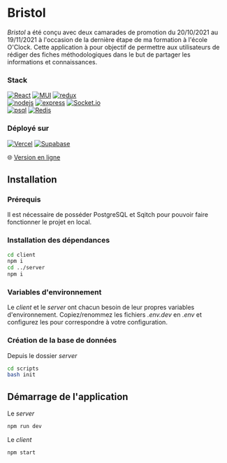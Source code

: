 # Bristol

_Bristol_ a été conçu avec deux camarades de promotion du 20/10/2021 au 19/11/2021 à l'occasion de la dernière étape de ma formation à l'école O'Clock.
Cette application à pour objectif de permettre aux utilisateurs de rédiger des fiches méthodologiques dans le but de partager les informations et connaissances.

### Stack

[![React](https://img.shields.io/badge/react-%2320232a.svg?style=for-the-badge&logo=react&logoColor=%2361DAFB)](https://reactjs.org/)
[![MUI](https://img.shields.io/badge/MUI-%230081CB.svg?style=for-the-badge&logo=mui&logoColor=white)](https://mui.com/)
[![redux](https://img.shields.io/badge/Redux-593D88?style=for-the-badge&logo=redux&logoColor=white)](https://redux.js.org/)
<br>
[![nodejs](https://img.shields.io/badge/Node.js-43853D?style=for-the-badge&logo=node.js&logoColor=white)](https://nodejs.org/en/)
[![express](https://img.shields.io/badge/Express.js-404D59?style=for-the-badge&logo=express)](https://expressjs.com/)
[![Socket.io](https://img.shields.io/badge/Socket.io-black?style=for-the-badge&logo=socket.io&badgeColor=010101)](https://socket.io/)<br>
[![psql](https://img.shields.io/badge/PostgreSQL-316192?style=for-the-badge&logo=postgresql&logoColor=white)](https://www.postgresql.org/)
[![Redis](https://img.shields.io/badge/redis-%23DD0031.svg?style=for-the-badge&logo=redis&logoColor=white)](https://redis.io/)

### Déployé sur

[![Vercel](https://img.shields.io/badge/vercel-%23000000.svg?style=for-the-badge&logo=vercel&logoColor=white)](https://vercel.com/)
[![Supabase](https://img.shields.io/badge/Supabase-430098?style=for-the-badge&logo=supabase&logoColor=white)](https://supabase.com/)

:globe_with_meridians: [Version en ligne](https://bristolbe.vercel.app/)

## Installation

### Prérequis

Il est nécessaire de posséder PostgreSQL et Sqitch pour pouvoir faire fonctionner le projet en local.

### Installation des dépendances

```bash
cd client
npm i
cd ../server
npm i
```

### Variables d'environnement

Le _client_ et le _server_ ont chacun besoin de leur propres variables d'environnement. Copiez/renommez les fichiers _.env.dev_ en _.env_ et configurez les pour correspondre à votre configuration.

### Création de la base de données

Depuis le dossier _server_

```bash
cd scripts
bash init
```

## Démarrage de l'application

Le _server_

```bash
npm run dev
```

Le _client_

```bash
npm start
```
